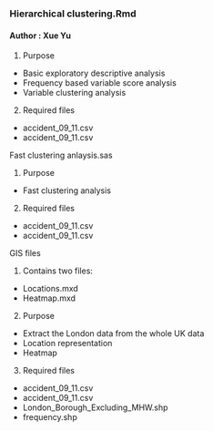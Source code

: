 ### Hierarchical clustering.Rmd

#### Author : Xue Yu

1. Purpose
	
  - Basic exploratory descriptive analysis
  - Frequency based variable score analysis
  - Variable clustering analysis

2. Required files
  - accident_09_11.csv
  - accident_09_11.csv

Fast clustering anlaysis.sas

1. Purpose
  - Fast clustering analysis


2. Required files
  - accident_09_11.csv
  - accident_09_11.csv

GIS files

1. Contains two files: 
  - Locations.mxd
  - Heatmap.mxd

2. Purpose
  - Extract the London data from the whole UK data
  - Location representation
  - Heatmap

3. Required files
  - accident_09_11.csv
  - accident_09_11.csv
  - London_Borough_Excluding_MHW.shp
  - frequency.shp     